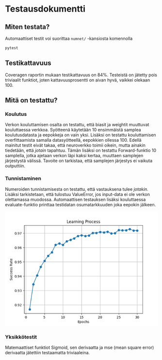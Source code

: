 # Testausdokumentti
## Miten testata?

Automaattiset testit voi suorittaa `numnet/` -kansiosta komennolla
```bash
pytest
```
## Testikattavuus
Coveragen raportin mukaan testikattavuus on 84%. Testeistä on jätetty pois triviaalit funktiot, joten kattavuusprosentti on aivan hyvä, vaikkei olekaan 100.

## Mitä on testattu?

### Koulutus
Verkon kouluttamisen osalta on testattu, että biasit ja weightit muuttuvat kouluttaessa verkkoa. Syötteenä käytetään 10 ensimmäistä samplea koulutusdatasta ja eepokkeja on vain yksi. Lisäksi on testattu kouluttamisen overfittaamista samalla datasyötteellä, eepokkien ollessa 100. Edellä mainitut testit eivät takaa, että neuroverkko toimii oikein, mutta ainakin tiedetään, että *jotain* tapahtuu. Tämän lisäksi on testattu Forward-funktio 10 samplella, jotka ajetaan verkon läpi kaksi kertaa,
muuttaen samplejen järjestystä välissä. Tavoite on tarkistaa, että samplejen järjestys ei vaikuta outputtiin.

### Tunnistaminen
Numeroiden tunnistamisesta on testattu, että vastauksena tulee *jotakin*. Lisäksi tarkistetaan, että tulostuu ValueError, jos input-data ei ole verkon olettamassa muodossa. Automaattisen testauksen lisäksi kouluttaessa evaluate-funktio printtaa testidatan osumatarkkuuden joka eepokin jälkeen.

![Sample Image](Figure_1.png)

### Yksikkötestit
Matemaattiset funktiot Sigmoid, sen derivaatta ja mse (mean square error) derivaatta jätettiin testaamatta triviaaleina.
